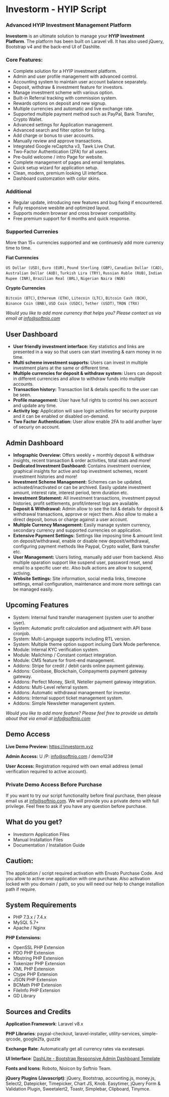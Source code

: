 # Investorm - HYIP Script
### Advanced HYIP Investment Management Platform

**Investorm** is an ultimate solution to manage your **HYIP Investment Platform**. The platform has been built on Laravel v8. It has also used jQuery, Bootstrap v4 and the back-end UI of Dashlite.

### Core Features:
- Complete solution for a HYIP investment platform.
- Admin and user profile management with advanced control. 
- Accounting system to maintain user account balance separately. 
- Deposit, withdraw & investment feature for investors. 
- Manage investment scheme with various option.
- Built-in Referral tracking with commission system. 
- Rewards options on deposit and new signup.
- Multiple currencies and automatic and live exchange rate. 
- Supported multiple payment method such as PayPal, Bank Transfer, Crypto Wallet.
- Advanced settings for Application management. 
- Advanced search and filter option for listing.
- Add charge or bonus to user accounts.
- Manually review and approve transactions.
- Integrated Google reCaptcha v3, Tawk Live Chat. 
- Two-Factor Authentication (2FA) for all users.
- Pre-build welcome / intro Page for website. 
- Complete management of pages and email templates.
- Quick setup wizard for application setup. 
- Clean, modern, premium looking UI interface.
- Dashboard customzation with color skins.

### Additional
- Regular update, introducing new features and bug fixing if encountered. 
- Fully responsive wesbite and optimized layout.
- Supports modern browser and cross browser compatibility.
- Free premium support for 6 months and quick response.

### Supported Currenies 
More than 15+ currencies supported and we continuesly add more currency time to time. 

**Fiat Currencies**

`US Dollar (USD)`, `Euro (EUR)`, `Pound Sterling (GBP)`, `Canadian Dollar (CAD)`, `Australian Dollar (AUD)`, `Turkish Lira (TRY)`, `Russian Ruble (RUB)`, `Indian Rupee (INR)`, `Brazilian Real (BRL)`, `Nigerian Naira (NGN)` 

**Crypto Currencies**

`Bitcoin (BTC)`, `Ethereum (ETH)`, `Litecoin (LTC)`, `Bitcoin Cash (BCH)`, `Binance Coin (BNB)`, `USD Coin (USDC)`, `Tether (USDT)`, `TRON (TRX)`

*Would you like to add more currency that helps you? Please contact us via email at info@softnio.com*

## User Dashboard
- **User friendly investment interface:** Key statistics and links are presented in a way so that users can start investing & earn money in no time.
- **Multi scheme investment supports:** Users can invest in multiple investment plans at the same or different time.
- **Multiple currencies for deposit & withdraw system:** Users can deposit in different currencies and allow to withdraw funds into multiple accounts. 
- **Transaction history:** Transaction list & details specific to the user can be seen.
- **Profile management:** User have full rights to control his own account and update any time. 
- **Activity log:** Application will save login activities for security purpose and it can be enabled or disabled on-demand.
- **Two Factor Authentication:** User allow enable 2FA to add another layer of securiy on account. 

## Admin Dashboard
- **Infographic Overview:** Offers weekly + monthly deposit & withdraw insights, recent transaction & order activities, total stats and more!
- **Dedicated Investment Dashboard:** Contains investment overview, graphical insights for active and top investment schemes, recent investment histories and more!
- **Investment Scheme Management:** Schemes can be updated, activated/inactivated or can be archived. Easily update investment amount, interest rate, interest period, term duration etc.
- **Investment Statement:** All investment transactions, investment payout histories, profit settlements, profit/interest logs are available. 
- **Deposit & Withdrawal:** Admin allow to see the list & details for deposit & withdrawal transactions, approve or reject them. Also allow to make a direct deposit, bonus or charge against a user account.
- **Multiple Currency Management:** Easily manage system currency, secondary currency and supported currencies on application. 
- **Extensive Payment Settings:** Settings like imposing time & amount limit on deposit/withdrawal, enable or disable new deposit/withdrawal, configuring payment methods like Paypal, Crypto wallet, Bank transfer etc.
- **User Management:** Users listing, manually add user from backend. Also multiple oparation support like suspend user, password reset, send email to a specific user etc. Also bulk actions are allow to suspend, activing.
- **Website Settings:** Site information, social media links, timezone settings, email configuration, maintenance and more more settings can be managed easily.

## Upcoming Features
- System: Internal fund transfer management (system user to another user).
- System: Automatic profit calculation and adjustment with API base cronjob. 
- System: Multi-Language supports including RTL version. 
- System: Multiple theme option support incluing Dark Mode perference. 
- Module: Internal KYC verification system.
- Module: Mailchimp / Constant contact integration. 
- Module: CMS feature for front-end management.
- Addons: Stripe for credit / debit cards online payment gateway.
- Addons: Coinbase, Blockchain, Coinpayments payment gateway gateway. 
- Addons: Perfect Money, Skrill, Neteller payment gateway integration. 
- Addons: Multi-Level referral system.
- Addons: Automatic withdrawal management for investor. 
- Addons: Internal support ticket management system.
- Addons: Simple Newsletter management system. 

*Would you like to add more feature? Please feel free to provide us details about that via email at info@softnio.com*

## Demo Access

**Live Demo Preview:** https://investorm.xyz

**Admin Access:** U /P: info@softnio.com / demo123#

**User Access:** Registration required with own email address (email verification required to active account).

### Private Demo Access Before Purchase

If you want to try our script functionality before final purchase, then please email us at info@softnio.com. We will provide you a private demo with full privilege. Feel free to ask if you have any question before purchase.

## What do you get?
- Investorm Application Files
- Manual Installation Files
- Documentation / Installation Guide

## Caution:
The application / script required activation with Envato Purchase Code. And you allow to active one application with one purchase.
Also activation locked with you domain / path, so you will need our help to change installion path if require. 

## System Requirements

- PHP 7.3.x / 7.4.x
- MySQL 5.7+
- Apache / Nginx

**PHP Extensions:**
- OpenSSL PHP Extension
- PDO PHP Extension
- Mbstring PHP Extension
- Tokenizer PHP Extension
- XML PHP Extension
- Ctype PHP Extension
- JSON PHP Extension
- BCMath PHP Extension
- FileInfo PHP Extension
- GD Library

## Sources and Credits

**Application Framework**: Laravel v8.x

**PHP Libraries**: paypal-checkout, laravel-installer, utility-services, simple-qrcode, google2fa, guzzle

**Exchange Rate**: Automatically get all currency rates via exratesapi. 

**UI Interface**: [DashLite - Bootstrap Responsive Admin Dashboard Template](https://themeforest.net/item/dashlite-bootstrap-responsive-admin-dashboard-template/25780042)

**Fonts and Icons**: Roboto, Nioicon by Softnio Team.

**jQuery Plugins (Javascript)**: jQuery, Bootstrap, accounting.js, money.js, Select2, Datepicker, Timepicker, Chart JS, Knob. Easytimer, jQuery Form & Validation Plugin, Sweetalert2, Toastr, Simplebar, Clipboard, Tinymce.
